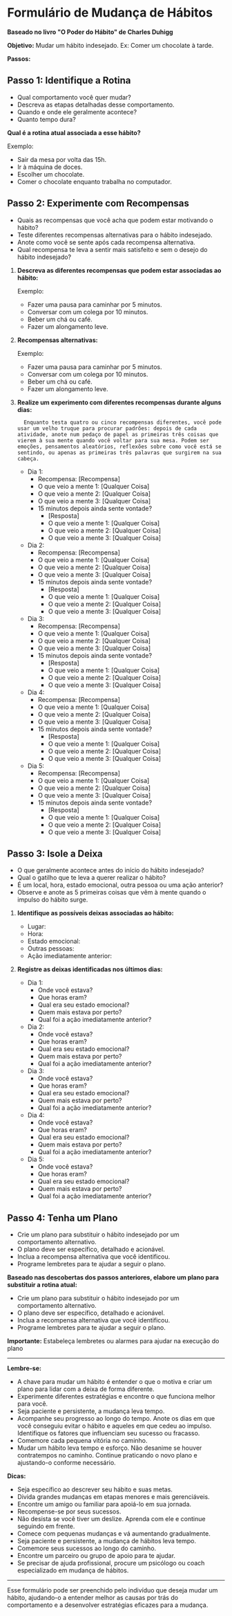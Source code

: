 # Formulário de Mudança de Hábitos

**Baseado no livro "O Poder do Hábito" de Charles Duhigg**

**Objetivo:** Mudar um hábito indesejado. Ex: Comer um chocolate à tarde.

**Passos:**

## Passo 1: Identifique a Rotina

* Qual comportamento você quer mudar?
* Descreva as etapas detalhadas desse comportamento.
* Quando e onde ele geralmente acontece?
* Quanto tempo dura?

**Qual é a rotina atual associada a esse hábito?**

   Exemplo:

   * Sair da mesa por volta das 15h.
   * Ir à máquina de doces.
   * Escolher um chocolate.
   * Comer o chocolate enquanto trabalha no computador.


## Passo 2: Experimente com Recompensas

* Quais as recompensas que você acha que podem estar motivando o hábito?
* Teste diferentes recompensas alternativas para o hábito indesejado.
* Anote como você se sente após cada recompensa alternativa.
* Qual recompensa te leva a sentir mais satisfeito e sem o desejo do hábito indesejado?

1. **Descreva as diferentes recompensas que podem estar associadas ao hábito:**

   Exemplo:

   * Fazer uma pausa para caminhar por 5 minutos.
   * Conversar com um colega por 10 minutos.
   * Beber um chá ou café.
   * Fazer um alongamento leve.

2. **Recompensas alternativas:**

   Exemplo:

   * Fazer uma pausa para caminhar por 5 minutos.
   * Conversar com um colega por 10 minutos.
   * Beber um chá ou café.
   * Fazer um alongamento leve.

3. **Realize um experimento com diferentes recompensas durante alguns dias:**

         Enquanto testa quatro ou cinco recompensas diferentes, você pode usar um velho truque para procurar padrões: depois de cada atividade, anote num pedaço de papel as primeiras três coisas que vierem à sua mente quando você voltar para sua mesa. Podem ser emoções, pensamentos aleatórios, reflexões sobre como você está se sentindo, ou apenas as primeiras três palavras que surgirem na sua cabeça.

   <!--
   Modelo:
   - Dia N:
     - Recompensa: [Recompensa]
     - O que veio a mente 1: [Qualquer Coisa]
     - O que veio a mente 2: [Qualquer Coisa]
     - O que veio a mente 3: [Qualquer Coisa]
     - 15 minutos depois ainda sente vontade?
       - [Resposta]
       - O que veio a mente 1: [Qualquer Coisa]
       - O que veio a mente 2: [Qualquer Coisa]
       - O que veio a mente 3: [Qualquer Coisa]
   -->

   - Dia 1:
     - Recompensa: [Recompensa]
     - O que veio a mente 1: [Qualquer Coisa]
     - O que veio a mente 2: [Qualquer Coisa]
     - O que veio a mente 3: [Qualquer Coisa]
     - 15 minutos depois ainda sente vontade?
       - [Resposta]
       - O que veio a mente 1: [Qualquer Coisa]
       - O que veio a mente 2: [Qualquer Coisa]
       - O que veio a mente 3: [Qualquer Coisa]
   - Dia 2:
     - Recompensa: [Recompensa]
     - O que veio a mente 1: [Qualquer Coisa]
     - O que veio a mente 2: [Qualquer Coisa]
     - O que veio a mente 3: [Qualquer Coisa]
     - 15 minutos depois ainda sente vontade?
       - [Resposta]
       - O que veio a mente 1: [Qualquer Coisa]
       - O que veio a mente 2: [Qualquer Coisa]
       - O que veio a mente 3: [Qualquer Coisa]
   - Dia 3:
     - Recompensa: [Recompensa]
     - O que veio a mente 1: [Qualquer Coisa]
     - O que veio a mente 2: [Qualquer Coisa]
     - O que veio a mente 3: [Qualquer Coisa]
     - 15 minutos depois ainda sente vontade?
       - [Resposta]
       - O que veio a mente 1: [Qualquer Coisa]
       - O que veio a mente 2: [Qualquer Coisa]
       - O que veio a mente 3: [Qualquer Coisa]
   - Dia 4:
     - Recompensa: [Recompensa]
     - O que veio a mente 1: [Qualquer Coisa]
     - O que veio a mente 2: [Qualquer Coisa]
     - O que veio a mente 3: [Qualquer Coisa]
     - 15 minutos depois ainda sente vontade?
       - [Resposta]
       - O que veio a mente 1: [Qualquer Coisa]
       - O que veio a mente 2: [Qualquer Coisa]
       - O que veio a mente 3: [Qualquer Coisa]
   - Dia 5:
     - Recompensa: [Recompensa]
     - O que veio a mente 1: [Qualquer Coisa]
     - O que veio a mente 2: [Qualquer Coisa]
     - O que veio a mente 3: [Qualquer Coisa]
     - 15 minutos depois ainda sente vontade?
       - [Resposta]
       - O que veio a mente 1: [Qualquer Coisa]
       - O que veio a mente 2: [Qualquer Coisa]
       - O que veio a mente 3: [Qualquer Coisa]

## Passo 3: Isole a Deixa

* O que geralmente acontece antes do início do hábito indesejado?
* Qual o gatilho que te leva a querer realizar o hábito?
* É um local, hora, estado emocional, outra pessoa ou uma ação anterior?
* Observe e anote as 5 primeiras coisas que vêm à mente quando o impulso do hábito surge.

1. **Identifique as possíveis deixas associadas ao hábito:**

   - Lugar:
   - Hora:
   - Estado emocional:
   - Outras pessoas:
   - Ação imediatamente anterior:

2. **Registre as deixas identificadas nos últimos dias:**

   <!--
   Modelo:
   - Dia N:
     - Onde você estava?
     - Que horas eram?
     - Qual era seu estado emocional?
     - Quem mais estava por perto?
     - Qual foi a ação imediatamente anterior?
   -->

   - Dia 1:
     - Onde você estava?
     - Que horas eram?
     - Qual era seu estado emocional?
     - Quem mais estava por perto?
     - Qual foi a ação imediatamente anterior?
   - Dia 2:
     - Onde você estava?
     - Que horas eram?
     - Qual era seu estado emocional?
     - Quem mais estava por perto?
     - Qual foi a ação imediatamente anterior?
   - Dia 3:
     - Onde você estava?
     - Que horas eram?
     - Qual era seu estado emocional?
     - Quem mais estava por perto?
     - Qual foi a ação imediatamente anterior?
   - Dia 4:
     - Onde você estava?
     - Que horas eram?
     - Qual era seu estado emocional?
     - Quem mais estava por perto?
     - Qual foi a ação imediatamente anterior?
   - Dia 5:
     - Onde você estava?
     - Que horas eram?
     - Qual era seu estado emocional?
     - Quem mais estava por perto?
     - Qual foi a ação imediatamente anterior?

## Passo 4: Tenha um Plano

* Crie um plano para substituir o hábito indesejado por um comportamento alternativo.
* O plano deve ser específico, detalhado e acionável.
* Inclua a recompensa alternativa que você identificou.
* Programe lembretes para te ajudar a seguir o plano.

**Baseado nas descobertas dos passos anteriores, elabore um plano para substituir a rotina atual:**

   * Crie um plano para substituir o hábito indesejado por um comportamento alternativo.
   * O plano deve ser específico, detalhado e acionável.
   * Inclua a recompensa alternativa que você identificou.
   * Programe lembretes para te ajudar a seguir o plano.

**Importante:** Estabeleça lembretes ou alarmes para ajudar na execução do plano

---

**Lembre-se:**

* A chave para mudar um hábito é entender o que o motiva e criar um plano para lidar com a deixa de forma diferente.
* Experimente diferentes estratégias e encontre o que funciona melhor para você.
* Seja paciente e persistente, a mudança leva tempo.
* Acompanhe seu progresso ao longo do tempo. Anote os dias em que você conseguiu evitar o hábito e aqueles em que cedeu ao impulso. Identifique os fatores que influenciam seu sucesso ou fracasso.
* Comemore cada pequena vitória no caminho.
* Mudar um hábito leva tempo e esforço. Não desanime se houver contratempos no caminho. Continue praticando o novo plano e ajustando-o conforme necessário.

**Dicas:**

* Seja específico ao descrever seu hábito e suas metas.
* Divida grandes mudanças em etapas menores e mais gerenciáveis.
* Encontre um amigo ou familiar para apoiá-lo em sua jornada.
* Recompense-se por seus sucessos.
* Não desista se você tiver um deslize. Aprenda com ele e continue seguindo em frente.
* Comece com pequenas mudanças e vá aumentando gradualmente.
* Seja paciente e persistente, a mudança de hábitos leva tempo.
* Comemore seus sucessos ao longo do caminho.
* Encontre um parceiro ou grupo de apoio para te ajudar.
* Se precisar de ajuda profissional, procure um psicólogo ou coach especializado em mudança de hábitos.

---

Esse formulário pode ser preenchido pelo indivíduo que deseja mudar um hábito, ajudando-o a entender melhor as causas por trás do comportamento e a desenvolver estratégias eficazes para a mudança.
